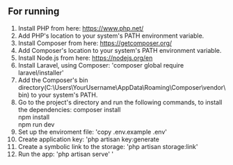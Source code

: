 ## For running
1. Install PHP from here: https://www.php.net/
2. Add PHP's location to your system's PATH environment variable.
3. Install Composer from here: https://getcomposer.org/
4. Add Composer's location to your system's PATH environment variable.
5. Install Node.js from here: https://nodejs.org/en
6. Install Laravel, using Composer: 'composer global require laravel/installer'
7. Add the Composer's bin directory(C:\Users\YourUsername\AppData\Roaming\Composer\vendor\bin) to your system's PATH.
8. Go to the project's directory and run the following commands, to install the dependencies:
composer install  
npm install  
npm run dev  
9. Set up the enviroment file: 'copy .env.example .env'
10. Create application key: 'php artisan key:generate
11. Create a symbolic link to the storage: 'php artisan storage:link'
12. Run the app: 'php artisan serve'
'

